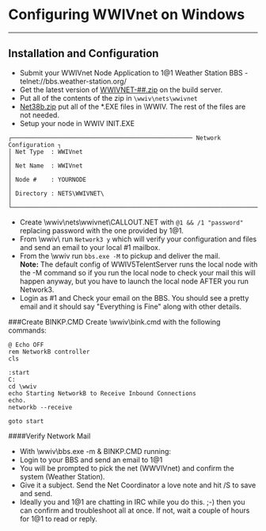 # Configuring WWIVnet on Windows
***

## Installation and Configuration

* Submit your WWIVnet Node Application to 1@1 Weather Station BBS - telnet://bbs.weather-station.org/
* Get the latest version of [WWIVNET-##.zip](http://build.wwivbbs.org/job/wwivnet/) on the build server. 
* Put all of the contents of the zip in ```\wwiv\nets\wwivnet```
* [Net38b.zip](http://www.wwiv.us/net38b6.zip) put all of the *.EXE files in \WWIV. The rest of the files are not needed.
* Setup your node in WWIV INIT.EXE
```
┌─────────────────────────────────────────────────── Network Configuration ┐
│ Net Type  : WWIVnet                                                      │
│ Net Name  : WWIVnet                                                      │
│ Node #    : YOURNODE                                                     │
│ Directory : NETS\WWIVNET\                                                │
└──────────────────────────────────────────────────────────────────────────┘
```
* Create \wwiv\nets\wwivnet\CALLOUT.NET with ```@1 && /1 "password"``` replacing password with the one provided by 1@1.
* From \wwiv\ run ```Network3 y``` which will verify your configuration and files and send an email to your local #1 mailbox. 
* From the \wwiv run ```bbs.exe -M``` to pickup and deliver the mail.  
**Note:** The default config of WWIV5TelentServer runs the local node with the -M command so if you run the local node to check your mail this will happen anyway, but you have to launch the local node AFTER you run Network3.
* Login as #1 and Check your email on the BBS. You should see a pretty email and it should say "Everything is Fine" along with other details.

###Create BINKP.CMD
Create \wwiv\bink.cmd with the following commands:
```
@ Echo OFF
rem NetworkB controller
cls

:start
C:
cd \wwiv
echo Starting NetworkB to Receive Inbound Connections
echo.
networkb --receive

goto start
```

####Verify Network Mail
* With \wwiv\bbs.exe -m & BINKP.CMD running:
* Login to your BBS and send an email to 1@1
* You will be prompted to pick the net (WWVIVnet) and confirm the system (Weather Station).
* Give it a subject. Send the Net Coordinator a love note and hit /S to save and send.
* Ideally you and 1@1 are chatting in IRC while you do this. ;-) then you can confirm and troubleshoot all at once. If not, wait a couple of hours for 1@1 to read or reply.
